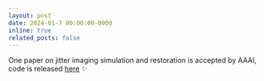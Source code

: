 ```yaml
---
layout: post
date: 2024-01-7 00:00:00-0000
inline: true
related_posts: false
---
```


One paper on jitter imaging simulation and restoration is accepted by AAAI, code is released [here](https://github.com/JHW2000/JARNet) :sparkles:
